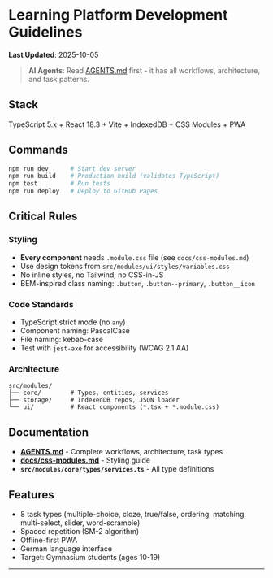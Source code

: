 # Learning Platform Development Guidelines

**Last Updated**: 2025-10-05

> **AI Agents**: Read [AGENTS.md](./AGENTS.md) first - it has all workflows, architecture, and task patterns.

## Stack

TypeScript 5.x + React 18.3 + Vite + IndexedDB + CSS Modules + PWA

## Commands

```bash
npm run dev      # Start dev server
npm run build    # Production build (validates TypeScript)
npm test         # Run tests
npm run deploy   # Deploy to GitHub Pages
```

## Critical Rules

### Styling
- **Every component** needs `.module.css` file (see `docs/css-modules.md`)
- Use design tokens from `src/modules/ui/styles/variables.css`
- No inline styles, no Tailwind, no CSS-in-JS
- BEM-inspired class naming: `.button`, `.button--primary`, `.button__icon`

### Code Standards
- TypeScript strict mode (no `any`)
- Component naming: PascalCase
- File naming: kebab-case
- Test with `jest-axe` for accessibility (WCAG 2.1 AA)

### Architecture
```
src/modules/
├── core/        # Types, entities, services
├── storage/     # IndexedDB repos, JSON loader
└── ui/          # React components (*.tsx + *.module.css)
```

## Documentation

- **[AGENTS.md](./AGENTS.md)** - Complete workflows, architecture, task types
- **[docs/css-modules.md](./docs/css-modules.md)** - Styling guide
- **`src/modules/core/types/services.ts`** - All type definitions

## Features

- 8 task types (multiple-choice, cloze, true/false, ordering, matching, multi-select, slider, word-scramble)
- Spaced repetition (SM-2 algorithm)
- Offline-first PWA
- German language interface
- Target: Gymnasium students (ages 10-19)

---

<!-- MANUAL ADDITIONS START -->
<!-- MANUAL ADDITIONS END -->
